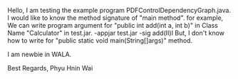 Hello,
I am testing the example program PDFControlDependencyGraph.java. I would like to know the method signature of "main method".
for example, We can write program argument for "public int add(int a, int b)" in Class Name "Calculator" in test.jar.
    -appjar test.jar -sig add(II)I
But, I don't know how to write for "public static void main(String[]args)" method.
  

   I am newbie in WALA.


Best Regards,
Phyu Hnin Wai